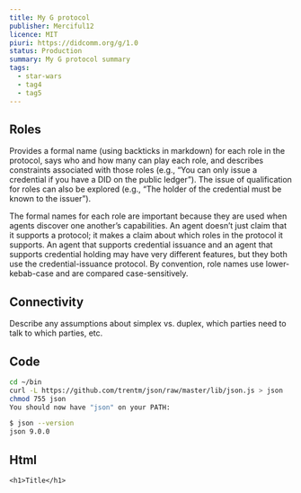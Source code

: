 ```yaml
---
title: My G protocol
publisher: Merciful12
licence: MIT
piuri: https://didcomm.org/g/1.0
status: Production
summary: My G protocol summary
tags:
  - star-wars
  - tag4
  - tag5
---
```

## Roles

Provides a formal name (using backticks in markdown) for each role in the protocol, says who and how many can play each role, and describes constraints associated with those roles (e.g., “You can only issue a credential if you have a DID on the public ledger”). The issue of qualification for roles can also be explored (e.g., “The holder of the credential must be known to the issuer”).

The formal names for each role are important because they are used when agents discover one another’s capabilities. An agent doesn’t just claim that it supports a protocol; it makes a claim about which roles in the protocol it supports. An agent that supports credential issuance and an agent that supports credential holding may have very different features, but they both use the credential-issuance protocol. By convention, role names use lower-kebab-case and are compared case-sensitively.

## Connectivity

Describe any assumptions about simplex vs. duplex, which parties need to talk to which parties, etc.

## Code

```bash
cd ~/bin
curl -L https://github.com/trentm/json/raw/master/lib/json.js > json
chmod 755 json
You should now have "json" on your PATH:

$ json --version
json 9.0.0
```
## Html
```
<h1>Title</h1>
```
